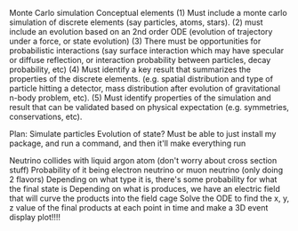 Monte Carlo simulation
Conceptual elements
    (1) Must include a monte carlo simulation of discrete elements (say particles, atoms, stars).
    (2) must include an evolution based on an 2nd order ODE (evolution of trajectory under a force, or state evolution) 
    (3) There must be opportunities for probabilistic interactions (say surface interaction which may have specular or diffuse reflection, or 
        interaction probability between particles, decay probability, etc)
    (4) Must identify a key result that summarizes the properties of the discrete elements. (e.g. spatial distribution and type of particle hitting a detector,
        mass distribution after evolution of gravitational n-body problem, etc). 
    (5) Must identify properties of the simulation and result that can be
        validated based on physical expectation (e.g. symmetries, conservations, etc). 

Plan: Simulate particles
Evolution of state?
Must be able to just install my package, and run a command, and then it'll make everything run

Neutrino collides with liquid argon atom (don't worry about cross section stuff)
Probability of it being electron neutrino or muon neutrino (only doing 2 flavors)
Depending on what type it is, there's some probability for what the final state is
Depending on what is produces, we have an electric field that will curve the products into the field cage
Solve the ODE to find the x, y, z value of the final products at each point in time and make a 3D event display plot!!!!